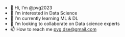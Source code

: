 - 👋 Hi, I’m @pvg2023
- 👀 I’m interested in Data Science 
- 🌱 I’m currently learning ML & DL
- 💞️ I’m looking to collaborate on Data science experts
- 📫 How to reach me pvg.dse@gmail.com

<!---
pvg2023/pvg2023 is a ✨ special ✨ repository because its `README.md` (this file) appears on your GitHub profile.
You can click the Preview link to take a look at your changes.
--->
